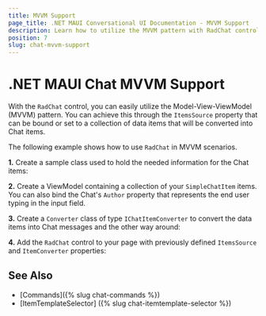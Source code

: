 ```yaml
---
title: MVVM Support 
page_title: .NET MAUI Conversational UI Documentation - MVVM Support
description: Learn how to utilize the MVVM pattern with RadChat control
position: 7
slug: chat-mvvm-support
---
```


# .NET MAUI Chat MVVM Support 

With the `RadChat` control, you can easily utilize the Model-View-ViewModel (MVVM) pattern. You can achieve this through the `ItemsSource` property that can be bound or set to a collection of data items that will be converted into Chat items.

The following example shows how to use `RadChat` in MVVM scenarios.

**1.** Create a sample class used to hold the needed information for the Chat items:

<snippet id='chat-features-mvvm-chatitem'/>

**2.** Create a ViewModel containing a collection of your `SimpleChatItem` items. You can also bind the Chat's `Author` property that represents the end user typing in the input field.

<snippet id='chat-features-mvvm-viewmodel'/>

**3.** Create a `Converter` class of type `IChatItemConverter` to convert the data items into Chat messages and the other way around:

<snippet id='chat-features-mvvm-converter'/>

**4.** Add the `RadChat` control to your page with previously defined `ItemsSource` and `ItemConverter` properties:

<snippet id='chat-features-mvvm-xaml' />
	
	
## See Also

- [Commands]({% slug chat-commands %})
- [ItemTemplateSelector] ({% slug chat-itemtemplate-selector %})
